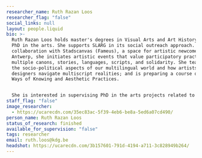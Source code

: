 ```yaml
---
researcher_name: Ruth Razan Loos
researcher_flag: "false"
social_links: null
layout: people.liquid
bio: >-
  Ruth Razan Loos holds master's degrees in Visual Arts and Art History and a
  PhD in the arts. She supports SLARG in its social outreach approach. In
  collaboration with Stadscanvas (Fameus), a space for artistic newcomers in
  Antwerp, she initiates artistic events that value participatory practices,
  multiple canons, stories, languages, scripts, and solidarity. She teaches on
  the socio-political aspects of our multilingual world and how artists and
  designers navigate multiscript realities; and is preparing a course on Islamic
  Ways of Knowing and Aesthetic Practices.  


  S﻿he is interested in supervising PhD in the arts projects related to the Arabic script / the role of art in Islamic ways of knowing / sustainability and social justice from the Islamic perspective.
staff_flag: "false"
image_researcher:
  - https://ucarecdn.com/35ec83ac-5f39-4eb6-be8a-5ed6a07cd490/
person_name: Ruth Razan Loos
status_of_research: finished
available_for_supervision: "false"
tags: researcher
email: ruth.loos@kdg.be
headshot: https://ucarecdn.com/3b157601-791d-4194-a711-3c828949b264/
---
```

